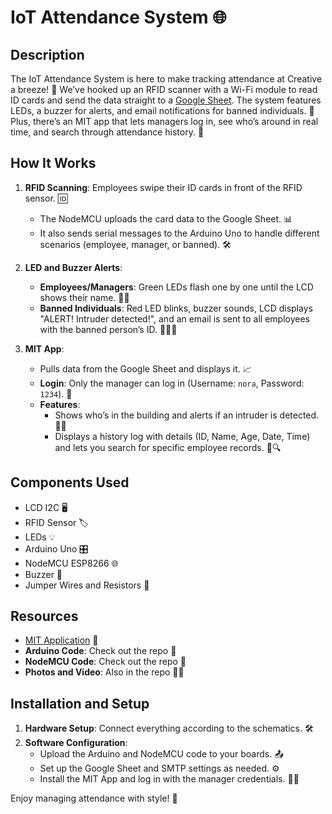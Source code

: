 # IoT Attendance System 🌐

## Description

The IoT Attendance System is here to make tracking attendance at Creative a breeze! 🚀 We’ve hooked up an RFID scanner with a Wi-Fi module to read ID cards and send the data straight to a [Google Sheet](https://docs.google.com/spreadsheets/d/1Of4h9LQfTOir4lgUNRSC3x5Ne8-ZmxXV87v4c2R3oTU/edit?usp=sharing). The system features LEDs, a buzzer for alerts, and email notifications for banned individuals. 📧 Plus, there’s an MIT app that lets managers log in, see who’s around in real time, and search through attendance history. 📱

## How It Works

1. **RFID Scanning**: Employees swipe their ID cards in front of the RFID sensor. 🆔
   - The NodeMCU uploads the card data to the Google Sheet. 📊
   - It also sends serial messages to the Arduino Uno to handle different scenarios (employee, manager, or banned). 🛠️

2. **LED and Buzzer Alerts**:
   - **Employees/Managers**: Green LEDs flash one by one until the LCD shows their name. 💚🔆
   - **Banned Individuals**: Red LED blinks, buzzer sounds, LCD displays "ALERT! Intruder detected!", and an email is sent to all employees with the banned person’s ID. 🚨🔴📧

3. **MIT App**:
   - Pulls data from the Google Sheet and displays it. 📈
   - **Login**: Only the manager can log in (Username: `nora`, Password: `1234`). 🔐
   - **Features**:
     - Shows who’s in the building and alerts if an intruder is detected. 🏢👀
     - Displays a history log with details (ID, Name, Age, Date, Time) and lets you search for specific employee records. 📜🔍

## Components Used

- LCD I2C 🖥️
- RFID Sensor 🏷️
- LEDs 💡
- Arduino Uno 🎛️
- NodeMCU ESP8266 🌐
- Buzzer 🔔
- Jumper Wires and Resistors 🔧

## Resources

- [MIT Application](https://gallery.appinventor.mit.edu/?galleryid=1d3281aa-b03f-4b87-83bc-aff6551f3e31) 📲
- **Arduino Code**: Check out the repo 📁
- **NodeMCU Code**: Check out the repo 📁
- **Photos and Video**: Also in the repo 📸🎥

## Installation and Setup

1. **Hardware Setup**: Connect everything according to the schematics. 🛠️
2. **Software Configuration**:
   - Upload the Arduino and NodeMCU code to your boards. 📤
   - Set up the Google Sheet and SMTP settings as needed. ⚙️
   - Install the MIT App and log in with the manager credentials. 📲🔑

Enjoy managing attendance with style! 🎉

